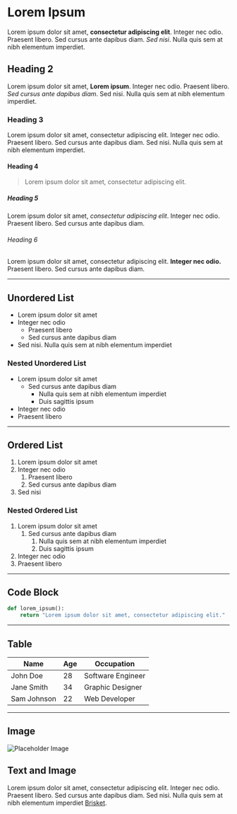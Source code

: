 # Lorem Ipsum

Lorem ipsum dolor sit amet, **consectetur adipiscing elit**. Integer nec odio. Praesent libero. Sed cursus ante dapibus diam. *Sed nisi*. Nulla quis sem at nibh elementum imperdiet.

## Heading 2

Lorem ipsum dolor sit amet, **Lorem ipsum**. Integer nec odio. Praesent libero. *Sed cursus ante dapibus diam*. Sed nisi. Nulla quis sem at nibh elementum imperdiet.

### Heading 3

Lorem ipsum dolor sit amet, consectetur adipiscing elit. Integer nec odio. Praesent libero. Sed cursus ante dapibus diam. Sed nisi. Nulla quis sem at nibh elementum imperdiet.

#### Heading 4

> Lorem ipsum dolor sit amet, consectetur adipiscing elit.

##### Heading 5

Lorem ipsum dolor sit amet, *consectetur adipiscing elit*. Integer nec odio. Praesent libero. Sed cursus ante dapibus diam.

###### Heading 6

Lorem ipsum dolor sit amet, consectetur adipiscing elit. **Integer nec odio.** Praesent libero. Sed cursus ante dapibus diam.

---

## Unordered List

- Lorem ipsum dolor sit amet
- Integer nec odio
  - Praesent libero
  - Sed cursus ante dapibus diam
- Sed nisi. Nulla quis sem at nibh elementum imperdiet

### Nested Unordered List

- Lorem ipsum dolor sit amet
  - Sed cursus ante dapibus diam
    - Nulla quis sem at nibh elementum imperdiet
    - Duis sagittis ipsum
- Integer nec odio
- Praesent libero

---

## Ordered List

1. Lorem ipsum dolor sit amet
2. Integer nec odio
   1. Praesent libero
   2. Sed cursus ante dapibus diam
3. Sed nisi

### Nested Ordered List

1. Lorem ipsum dolor sit amet
   1. Sed cursus ante dapibus diam
      1. Nulla quis sem at nibh elementum imperdiet
      2. Duis sagittis ipsum
2. Integer nec odio
3. Praesent libero

---

## Code Block

```python
def lorem_ipsum():
    return "Lorem ipsum dolor sit amet, consectetur adipiscing elit."
```

---

## Table

| Name         | Age | Occupation      |
|--------------|-----|-----------------|
| John Doe     | 28  | Software Engineer|
| Jane Smith   | 34  | Graphic Designer |
| Sam Johnson  | 22  | Web Developer   |

---

## Image
![Placeholder Image](https://archive.org/download/placeholder-image/placeholder-image.jpg)


## Text and Image

Lorem ipsum dolor sit amet, consectetur adipiscing elit. Integer nec odio. Praesent libero. Sed cursus ante dapibus diam. Sed nisi. Nulla quis sem at nibh elementum imperdiet [Brisket](./images/brisket.jpg).